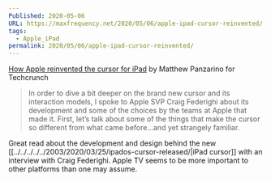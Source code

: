 ```yaml
---
Published: 2020-05-06
URL: https://maxfrequency.net/2020/05/06/apple-ipad-cursor-reinvented/
tags:
  - Apple_iPad
permalink: 2020/05/06/apple-ipad-cursor-reinvented/
---
```

[How Apple reinvented the cursor for iPad](https://techcrunch.com/2020/05/06/how-apple-reinvented-the-cursor-for-ipad/) by Matthew Panzarino for Techcrunch

> In order to dive a bit deeper on the brand new cursor and its interaction models, I spoke to Apple SVP Craig Federighi about its development and some of the choices by the teams at Apple that made it. First, let’s talk about some of the things that make the cursor so different from what came before…and yet strangely familiar.

Great read about the development and design behind the new [[../../../../../2003/2020/03/25/ipados-cursor-released/|iPad cursor]] with an interview with Craig Federighi. Apple TV seems to be more important to other platforms than one may assume.